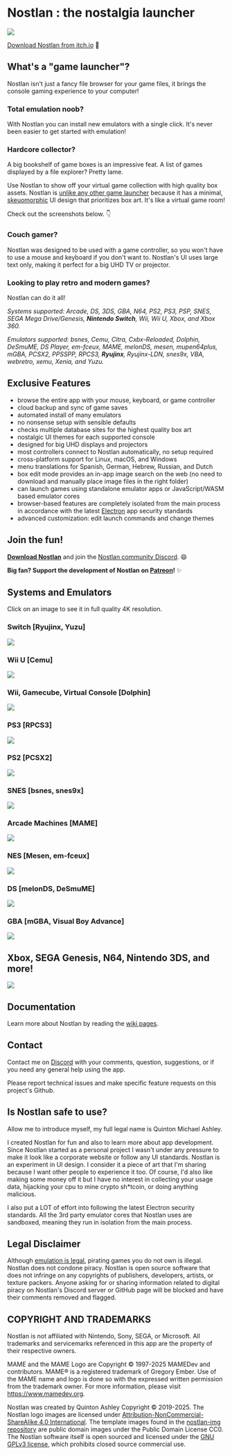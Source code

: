 # Nostlan : the nostalgia launcher

<a href="https://quinton-ashley.github.io/nostlan-web">
<img src="https://nostlan.github.io/nostlan-screenshots/nostlan_ad_banner.avif">
</a>

[Download Nostlan from itch.io](https://quinton-ashley.github.io/nostlan-web) 🤝

## What's a "game launcher"?

Nostlan isn't just a fancy file browser for your game files, it brings the console gaming experience to your computer!

### Total emulation noob?

With Nostlan you can install new emulators with a single click. It's never been easier to get started with emulation!

### Hardcore collector?

A big bookshelf of game boxes is an impressive feat. A list of games displayed by a file explorer? Pretty lame.

Use Nostlan to show off your virtual game collection with high quality box assets. Nostlan is [unlike any other game launcher](https://github.com/nostlan/nostlan/wiki/UI-Design) because it has a minimal, [skeuomorphic](https://en.wikipedia.org/wiki/Skeuomorph) UI design that prioritizes box art. It's like a virtual game room!

Check out the screenshots below. 👇

### Couch gamer?

Nostlan was designed to be used with a game controller, so you won't have to use a mouse and keyboard if you don't want to. Nostlan's UI uses large text only, making it perfect for a big UHD TV or projector.

### Looking to play retro and modern games?

Nostlan can do it all!

_Systems supported: Arcade, DS, 3DS, GBA, N64, PS2, PS3, PSP, SNES, SEGA Mega Drive/Genesis, **Nintendo Switch**, Wii, Wii U, Xbox, and Xbox 360._

_Emulators supported: bsnes, Cemu, Citra, Cxbx-Reloaded, Dolphin, DeSmuME, DS Player, em-fceux, MAME, melonDS, mesen, mupen64plus, mGBA, PCSX2, PPSSPP, RPCS3, **Ryujinx**, Ryujinx-LDN, snes9x, VBA, webretro, xemu, Xenia, and Yuzu._

## Exclusive Features

- browse the entire app with your mouse, keyboard, or game controller
- cloud backup and sync of game saves
- automated install of many emulators
- no nonsense setup with sensible defaults
- checks multiple database sites for the highest quality box art
- nostalgic UI themes for each supported console
- designed for big UHD displays and projectors
- most controllers connect to Nostlan automatically, no setup required
- cross-platform support for Linux, macOS, and Windows
- menu translations for Spanish, German, Hebrew, Russian, and Dutch
- box edit mode provides an in-app image search on the web (no need to download and manually place image files in the right folder)
- can launch games using standalone emulator apps or JavaScript/WASM based emulator cores
- browser-based features are completely isolated from the main process in accordance with the latest [Electron](https://electronjs.org/) app security standards
- advanced customization: edit launch commands and change themes

## Join the fun!

**[Download Nostlan](https://github.com/nostlan/nostlan/releases)** and join the [Nostlan community Discord](https://discord.gg/cT2yNC6). 😄

**Big fan? Support the development of Nostlan on [Patreon](https://www.patreon.com/nostlan)!** ✨

## Systems and Emulators

Click on an image to see it in full quality 4K resolution.

### Switch [Ryujinx, Yuzu]

<p><a href="https://nostlan.github.io/nostlan-screenshots/switch.png">
<img src="https://nostlan.github.io/nostlan-screenshots/switch_LQ.png">
</a></p>

### Wii U [Cemu]

<p><a href="https://nostlan.github.io/nostlan-screenshots/wiiu.png">
<img src="https://nostlan.github.io/nostlan-screenshots/wiiu_LQ.png">
</a></p>

### Wii, Gamecube, Virtual Console [Dolphin]

<p><a href="https://nostlan.github.io/nostlan-screenshots/wii.png">
<img src="https://nostlan.github.io/nostlan-screenshots/wii_LQ.png">
</a></p>

### PS3 [RPCS3]

<p><a href="https://nostlan.github.io/nostlan-screenshots/ps3.png">
<img src="https://nostlan.github.io/nostlan-screenshots/ps3_LQ.png">
</a></p>

### PS2 [PCSX2]

<p><a href="https://nostlan.github.io/nostlan-screenshots/ps2.png">
<img src="https://nostlan.github.io/nostlan-screenshots/ps2_LQ.png">
</a></p>

### SNES [bsnes, snes9x]

<p><a href="https://nostlan.github.io/nostlan-screenshots/snes.png">
<img src="https://nostlan.github.io/nostlan-screenshots/snes_LQ.png">
</a></p>

### Arcade Machines [MAME]

<p><a href="https://nostlan.github.io/nostlan-screenshots/mame.png">
<img src="https://nostlan.github.io/nostlan-screenshots/mame_LQ.png">
</a></p>

### NES [Mesen, em-fceux]

<p><a href="https://nostlan.github.io/nostlan-screenshots/nes.png">
<img src="https://nostlan.github.io/nostlan-screenshots/nes_LQ.png">
</a></p>

### DS [melonDS, DeSmuME]

<p><a href="https://nostlan.github.io/nostlan-screenshots/ds.png">
<img src="https://nostlan.github.io/nostlan-screenshots/ds_LQ.png">
</a></p>

### GBA [mGBA, Visual Boy Advance]

<p><a href="https://nostlan.github.io/nostlan-screenshots/gba.png">
<img src="https://nostlan.github.io/nostlan-screenshots/gba_LQ.png">
</a></p>

## Xbox, SEGA Genesis, N64, Nintendo 3DS, and more!

<p><a href="https://nostlan.github.io/nostlan-screenshots/more_systems.png">
<img src="https://nostlan.github.io/nostlan-screenshots/more_systems_LQ.jpg">
</a></p>

## Documentation

Learn more about Nostlan by reading the [wiki pages](https://github.com/nostlan/nostlan/wiki).

## Contact

Contact me on [Discord](https://discord.gg/cT2yNC6) with your comments, question, suggestions, or if you need any general help using the app.

Please report technical issues and make specific feature requests on this project's Github.

## Is Nostlan safe to use?

Allow me to introduce myself, my full legal name is Quinton Michael Ashley.

I created Nostlan for fun and also to learn more about app development. Since Nostlan started as a personal project I wasn't under any pressure to make it look like a corporate website or follow any UI standards. Nostlan is an experiment in UI design. I consider it a piece of art that I'm sharing because I want other people to experience it too. Of course, I'd also like making some money off it but I have no interest in collecting your usage data, hijacking your cpu to mine crypto sh\*tcoin, or doing anything malicious.

I also put a LOT of effort into following the latest Electron security standards. All the 3rd party emulator cores that Nostlan uses are sandboxed, meaning they run in isolation from the main process.

## Legal Disclaimer

Although [emulation is legal](https://en.wikipedia.org/wiki/Bleem!), pirating games you do not own is illegal. Nostlan does not condone piracy. Nostlan is open source software that does not infringe on any copyrights of publishers, developers, artists, or texture packers. Anyone asking for or sharing information related to digital piracy on Nostlan's Discord server or GitHub page will be blocked and have their comments removed and flagged.

## COPYRIGHT AND TRADEMARKS

Nostlan is not affiliated with Nintendo, Sony, SEGA, or Microsoft. All trademarks and servicemarks referenced in this app are the property of their respective owners.

MAME and the MAME Logo are Copyright © 1997-2025 MAMEDev and contributors. MAME® is a registered trademark of Gregory Ember. Use of the MAME name and logo is done so with the expressed written permission from the trademark owner. For more information, please visit <https://www.mamedev.org>.

Nostlan was created by Quinton Ashley Copyright © 2019-2025. The Nostlan logo images are licensed under [Attribution-NonCommercial-ShareAlike 4.0 International](https://creativecommons.org/licenses/by-nc-sa/4.0/). The template images found in the [nostlan-img repository](https://github.com/nostlan/nostlan-img) are public domain images under the Public Domain License CC0. The Nostlan software itself is open sourced and licensed under the [GNU GPLv3 license](https://en.wikipedia.org/wiki/GNU_General_Public_License), which prohibits closed source commercial use.
